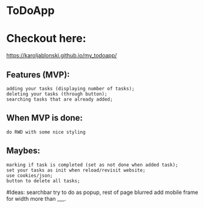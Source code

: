 # ToDoApp

# Checkout here:
https://karoljablonski.github.io/my_todoapp/

## Features (MVP):
    adding your tasks (displaying number of tasks);
    deleting your tasks (through button);
    searching tasks that are already added;

## When MVP is done:
    do RWD with some nice styling

## Maybes:
    marking if task is completed (set as not done when added task);
    set your tasks as init when reload/revisit website;
    use cookies/json;
    button to delete all tasks;

#Ideas:
    searchbar try to do as popup, rest of page blurred
    add mobile frame for width more than ___.